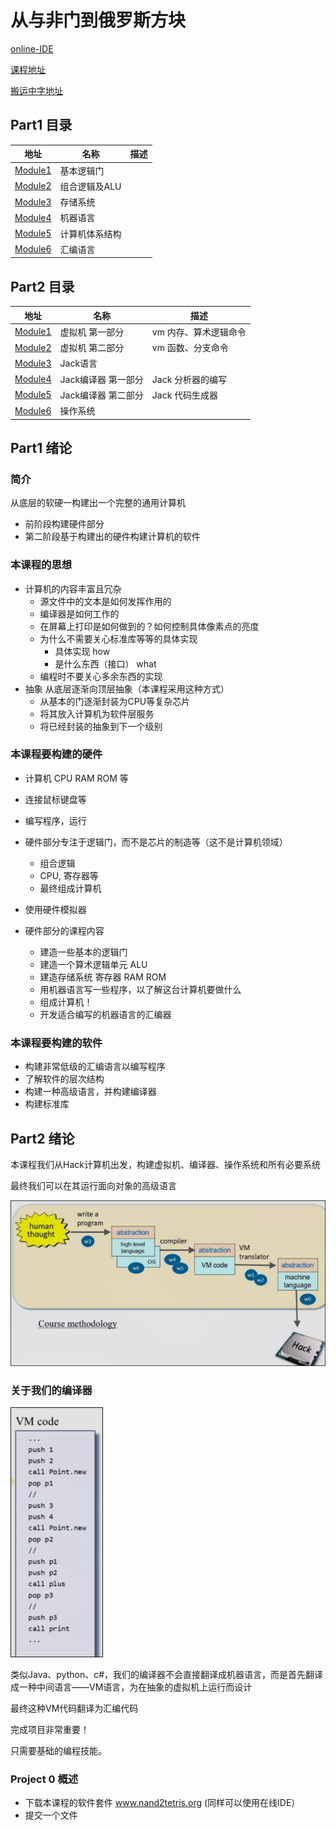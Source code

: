 # 从与非门到俄罗斯方块

[online-IDE](https://nand2tetris.github.io/web-ide/chip)

[课程地址](https://www.coursera.org/learn/build-a-computer/home/week/1)

[搬运中字地址](https://www.bilibili.com/video/BV1KJ411s7QJ)

## Part1 目录

| 地址 | 名称 | 描述 |
| - | - | - |
| [Module1](Part1/Unit1.md) | 基本逻辑门 | |
| [Module2](Part1/Unit2.md) | 组合逻辑及ALU | |
| [Module3](Part1/Unit3.md) | 存储系统 | |
| [Module4](Part1/Unit4.md) | 机器语言 | |
| [Module5](Part1/Unit5.md) | 计算机体系结构 | |
| [Module6](Part1/Unit6.md) | 汇编语言 | |

## Part2 目录

| 地址 | 名称 | 描述 |
| - | - | - |
| [Module1](Part2/Unit1.md) | 虚拟机 第一部分 | vm 内存、算术逻辑命令 |
| [Module2](Part2/Unit2.md) | 虚拟机 第二部分 | vm 函数、分支命令 |
| [Module3](Part2/Unit3.md) | Jack语言 | |
| [Module4](Part2/Unit4.md) | Jack编译器 第一部分 | Jack 分析器的编写 |
| [Module5](Part2/Unit5.md) | Jack编译器 第二部分 | Jack 代码生成器 |
| [Module6](Part2/Unit6.md) | 操作系统 | |

## Part1 绪论

### 简介

从底层的软硬一构建出一个完整的通用计算机

* 前阶段构建硬件部分
* 第二阶段基于构建出的硬件构建计算机的软件

### 本课程的思想 

* 计算机的内容丰富且冗杂 
    * 源文件中的文本是如何发挥作用的
    * 编译器是如何工作的
    * 在屏幕上打印是如何做到的？如何控制具体像素点的亮度
    * 为什么不需要关心标准库等等的具体实现
        * 具体实现 how
        * 是什么东西（接口） what
    * 编程时不要关心多余东西的实现
* 抽象 从底层逐渐向顶层抽象（本课程采用这种方式）
    * 从基本的门逐渐封装为CPU等复杂芯片
    * 将其放入计算机为软件层服务
    * 将已经封装的抽象到下一个级别

### 本课程要构建的硬件 

* 计算机 CPU RAM ROM 等
* 连接鼠标键盘等
* 编写程序，运行

* 硬件部分专注于逻辑门，而不是芯片的制造等（这不是计算机领域）
    * 组合逻辑
    * CPU, 寄存器等
    * 最终组成计算机
* 使用硬件模拟器

* 硬件部分的课程内容
    * 建造一些基本的逻辑门
    * 建造一个算术逻辑单元 ALU
    * 建造存储系统 寄存器 RAM ROM
    * 用机器语言写一些程序，以了解这台计算机要做什么
    * 组成计算机！
    * 开发适合编写的机器语言的汇编器

### 本课程要构建的软件

* 构建非常低级的汇编语言以编写程序
* 了解软件的层次结构
* 构建一种高级语言，并构建编译器
* 构建标准库

## Part2 绪论

本课程我们从Hack计算机出发，构建虚拟机、编译器、操作系统和所有必要系统

最终我们可以在其运行面向对象的高级语言

![](img/aa5b258f.png)

### 关于我们的编译器

![](img/e751813e.png)

类似Java、python、c#，我们的编译器不会直接翻译成机器语言，而是首先翻译成一种中间语言——VM语言，为在抽象的虚拟机上运行而设计

最终这种VM代码翻译为汇编代码

完成项目非常重要！

只需要基础的编程技能。

### Project 0 概述

* 下载本课程的软件套件 www.nand2tetris.org (同样可以使用在线IDE）
* 提交一个文件
